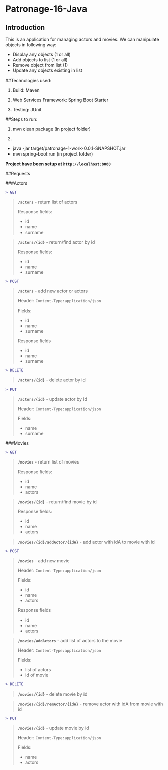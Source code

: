 # Patronage-16-Java
## Introduction

This is an application for managing actors and movies. We can manipulate objects in following way:

* Display any objects (1 or all)
* Add objects to list (1 or all)
* Remove object from list (1)
* Update any objects existing in list

##Technologies used:

1) Build: Maven

2) Web Services Framework: Spring Boot Starter

3) Testing: JUnit

##Steps to run:

1) mvn clean package (in project folder)

2)
 * java -jar target/patronage-1-work-0.0.1-SNAPSHOT.jar
 * mvn spring-boot:run (in project folder)

**Project have been setup at `http://localhost:8080`**

##Requests

###Actors
```diff
> GET
```
>**`/actors`** - return list of actors
>
> Response fields:
>- id
>- name 
>- surname

</n> 

>**`/actors/{id}`** - return/find actor by id
>
> Response fields:
>- id
>- name 
>- surname

</n> 

```diff
> POST
```
>**`/actors`** - add new actor or actors
>
>	Header: `Content-Type:application/json`
>
>  Fields:
>- id
>- name 
>- surname
>
> Response fields
>- id
>- name
>- surname

</n> 

```diff
> DELETE
```
>**`/actors/{id}`** - delete actor by id

</n> 

```diff
> PUT
```
>**`/actors/{id}`** - update actor by id
>
>	Header: `Content-Type:application/json`
>
>  Fields:
>- name 
>- surname
>

</n> 

###Movies
```diff
> GET
```
>**`/movies`** - return list of movies
>
> Response fields:
>- id
>- name 
>- actors

</n>  

>**`/movies/{id}`** - return/find movie by id
>
> Response fields:
>- id
>- name
>- actors

</n> 

>**`/movies/{id}/addActor/{idA}`** - add actor with idA to movie with id

</n> 

```diff
> POST
```
>**`/movies`** - add new movie
>
>	Header: `Content-Type:application/json`
>
>  Fields:
>- id
>- name
>- actors
>
> Response fields
>- id
>- name
>- actors

</n> 


>**`/movies/addActors`** - add list of actors to the movie
>
>	Header: `Content-Type:application/json`
>
>  Fields:
>- list of actors
>- id of movie

</n>

```diff
> DELETE
```
>**`/movies/{id}`** - delete movie by id

</n> 

>**`/movies/{id}/remActor/{idA}`** - remove actor with idA from movie with id

</n>

```diff
> PUT
```
>**`/movies/{id}`** - update movie by id
>
>	Header: `Content-Type:application/json`
>
>  Fields:
>- name
>- actors

</n> 
